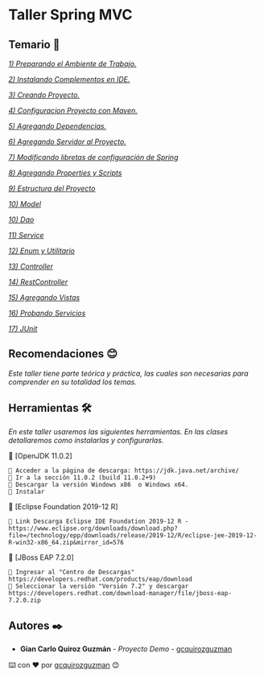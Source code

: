 # Taller Spring MVC

## Temario 🚀

_[1) Preparando el Ambiente de Trabajo.](https://github.com/gcquirozguzman/java-spring-mvc-tcs-202004/tree/PADTR00001)_ 

_[2) Instalando Complementos en IDE.](https://github.com/gcquirozguzman/java-spring-mvc-tcs-202004/tree/INSTC00001)_ 

_[3) Creando Proyecto.](https://github.com/gcquirozguzman/java-spring-mvc-tcs-202004/tree/CRDPR00001)_ 

_[4) Configuracion Proyecto con Maven.](https://github.com/gcquirozguzman/java-spring-mvc-tcs-202004/tree/CPCMV00001)_ 

_[5) Agregando Dependencias.](https://github.com/gcquirozguzman/java-spring-mvc-tcs-202004/tree/AGRDP00001)_ 

_[6) Agregando Servidor al Proyecto.](https://github.com/gcquirozguzman/java-spring-mvc-tcs-202004/tree/ASVPR00001)_ 

_[7) Modificando libretas de configuración de Spring](https://github.com/gcquirozguzman/java-spring-mvc-tcs-202004/tree/MLCSP00001)_ 

_[8) Agregando Properties y Scripts](https://github.com/gcquirozguzman/java-spring-mvc-tcs-202004/tree/APRSC00001)_ 

_[9) Estructura del Proyecto](https://github.com/gcquirozguzman/java-spring-mvc-tcs-202004/tree/ETRPR00001)_ 

_[10) Model](https://github.com/gcquirozguzman/java-spring-mvc-tcs-202004/tree/MODEL00001)_ 

_[10) Dao](https://github.com/gcquirozguzman/java-spring-mvc-tcs-202004/tree/DAOEJ00001)_ 

_[11) Service](https://github.com/gcquirozguzman/java-spring-mvc-tcs-202004/tree/SERVC00001)_ 

_[12) Enum y Utilitario](https://github.com/gcquirozguzman/java-spring-mvc-tcs-202004/tree/ENUTL00001)_ 

_[13) Controller](https://github.com/gcquirozguzman/java-spring-mvc-tcs-202004/tree/CONTR00001)_ 

_[14) RestController](https://github.com/gcquirozguzman/java-spring-mvc-tcs-202004/tree/RETCT00001)_ 

_[15) Agregando Vistas](https://github.com/gcquirozguzman/java-spring-mvc-tcs-202004/tree/AGVST00001)_ 

_[16) Probando Servicios](https://github.com/gcquirozguzman/java-spring-mvc-tcs-202004/tree/PRSER00001)_ 

_[17) JUnit](https://github.com/gcquirozguzman/java-spring-mvc-tcs-202004/tree/JUNIT00001)_ 

## Recomendaciones 😊

_Este taller tiene parte teórica y práctica, las cuales son necesarias para comprender en su totalidad los temas._

## Herramientas 🛠️

_En este taller usaremos las siguientes herramientas. En las clases detallaremos como instalarlas y configurarlas._

🔧 [OpenJDK 11.0.2]
```
📢 Acceder a la página de descarga: https://jdk.java.net/archive/
📢 Ir a la sección 11.0.2 (build 11.0.2+9)
📢 Descargar la versión Windows x86	o Windows x64.
📢 Instalar
```
🔧 [Eclipse Foundation 2019-12 R]
```
📢 Link Descarga Eclipse IDE Foundation 2019-12 R - https://www.eclipse.org/downloads/download.php?file=/technology/epp/downloads/release/2019-12/R/eclipse-jee-2019-12-R-win32-x86_64.zip&mirror_id=576
```
🔧 [JBoss EAP 7.2.0]
```
📢 Ingresar al "Centro de Descargas" https://developers.redhat.com/products/eap/download
📢 Seleccionar la versión "Versión 7.2" y descargar https://developers.redhat.com/download-manager/file/jboss-eap-7.2.0.zip
```

## Autores ✒️

* **Gian Carlo Quiroz Guzmán** - *Proyecto Demo* - [gcquirozguzman](https://github.com/gcquirozguzman)

⌨️ con ❤️ por [gcquirozguzman](https://github.com/gcquirozguzman) 😊
